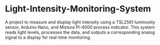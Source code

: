 # Light-Intensity-Monitoring-System
A project to measure and display light intensity using a TSL2561 luminosity sensor, Arduino Nano, and Mistura PI-4000 process indicator. This system reads light levels, processes the data, and outputs a corresponding analog signal to a display for real-time monitoring.
